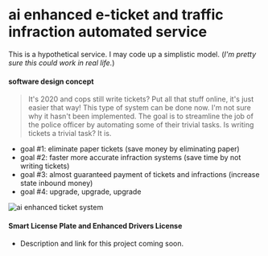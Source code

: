 # ai enhanced e-ticket and traffic infraction automated service

This is a hypothetical service. I may code up a simplistic model. (*I'm pretty sure this could work in real life.*)

#### software design concept 

> It's 2020 and cops still write tickets? Put all that stuff online, it's just easier that way! This type of system can be done now. I'm not sure why it hasn't been implemented. The goal is to streamline the job of the police officer by automating some of their trivial tasks. Is writing tickets a trivial task? It is.

- goal #1: eliminate paper tickets (save money by eliminating paper)
- goal #2: faster more accurate infraction systems (save time by not writing tickets)
- goal #3: almost guaranteed payment of tickets and infractions (increase state inbound money)
- goal #4: upgrade, upgrade, upgrade

![ai enhanced ticket system](https://raw.githubusercontent.com/xpqx/software-design/main/ai_ticket_traffic_automation/files/e_ticket_automation_serv.png)


#### Smart License Plate and Enhanced Drivers License

- Description and link for this project coming soon.
